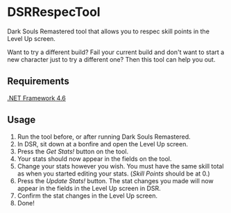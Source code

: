 # DSRRespecTool
Dark Souls Remastered tool that allows you to respec skill points in the Level Up screen.

Want to try a different build? Fail your current build and don't want to start a new character just to try a different one? Then this tool can help you out.

## Requirements
[.NET Framework 4.6](https://www.microsoft.com/en-ca/download/details.aspx?id=48130)

## Usage

1. Run the tool before, or after running Dark Souls Remastered.
2. In DSR, sit down at a bonfire and open the Level Up screen.
3. Press the *Get Stats!* button on the tool.
4. Your stats should now appear in the fields on the tool.
5. Change your stats however you wish. You must have the same skill total as when you started editing your stats. (*Skill Points* should be at 0.)
6. Press the *Update Stats!* button. The stat changes you made will now appear in the fields in the Level Up screen in DSR.
7. Confirm the stat changes in the Level Up screen.
8. Done!
